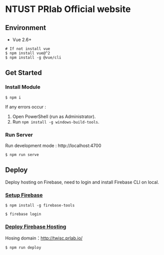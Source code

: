 NTUST PRlab Official website
==

## Environment

* Vue 2.6+ 
```
# If not install vue
$ npm install vue@^2
$ npm install -g @vue/cli
```

## Get Started

### Install Module

```
$ npm i
```
If any errors occur :
1. Open PowerShell (run as Administrator). 
2. Run `npm install -g windows-build-tools`.

### Run Server
Run development mode : http://localhost:4700
```
$ npm run serve
```

## Deploy
Deploy hosting on Firebase, need to login and install Firebase CLI on local.

###  [Setup Firebase](https://firebase.google.com/docs/cli)
```
$ npm install -g firebase-tools

$ firebase login
```

### [Deploy Firebase Hosting](https://firebase.google.com/docs/hosting/quickstart)
Hosing domain：http://twisc.prlab.io/

```
$ npm run deploy
```

